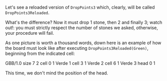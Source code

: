 Let's see a reloaded version of `DropPoints3` which, clearly, will be called `DropPoints3Reloaded`.

What's the difference? Now it must drop 1 stone, then 2 and finally 3; watch out!: you must strictly respect the number of stones we asked, otherwise, your procedure will fail.

As one picture is worth a thousand words, down here is an example of how the board must look like after executing `DropPoints3Reloaded(Green)`, beginning from the indicated cell:

<gs-board>
  GBB/1.0
    size 7 2
    cell 0 1 Verde 1
    cell 3 1 Verde 2
    cell 6 1 Verde 3
    head 0 1
</gs-board>

This time, we don't mind the position of the head.